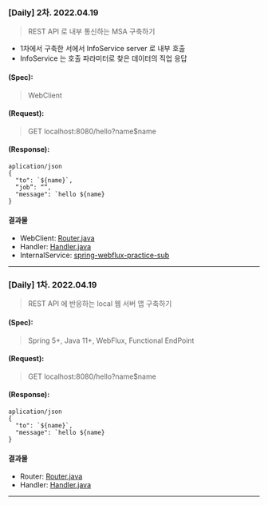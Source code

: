 ### [Daily] 2차. 2022.04.19

>REST API 로 내부 통신하는 MSA 구축하기 

- 1차에서 구축한 서에서 InfoService server 로 내부 호출
- InfoService 는 호출 파라미터로 찾은 데이터의 직업 응답

#### (Spec):
> WebClient

#### (Request):
> GET localhost:8080/hello?name$name

#### (Response):
```
aplication/json
{
  "to": `${name}`,
  “job”: “”,
  "message": `hello ${name}
}
```

#### 결과물
- WebClient: [Router.java](https://github.com/radic2510/spring-webflux-practice/blob/main/src/main/java/com/codestates/edastudy/webClient/JobWebClient.java)
- Handler: [Handler.java](https://github.com/radic2510/spring-webflux-practice/blob/main/src/main/java/com/codestates/edastudy/handler/Handler.java)
- InternalService: [spring-webflux-practice-sub](https://github.com/radic2510/spring-webflux-practice-sub)

---

### [Daily] 1차. 2022.04.19

>REST API 에 반응하는 local 웹 서버 앱 구축하기

#### (Spec):
> Spring 5+, Java 11+, WebFlux, Functional EndPoint

#### (Request):
> GET localhost:8080/hello?name$name

#### (Response):
```
aplication/json
{
  "to": `${name}`,
  "message": `hello ${name}
}
```

#### 결과물
- Router: [Router.java](https://github.com/radic2510/spring-webflux-practice/blob/main/src/main/java/com/codestates/edastudy/router/Router.java)
- Handler: [Handler.java](https://github.com/radic2510/spring-webflux-practice/blob/main/src/main/java/com/codestates/edastudy/handler/Handler.java)

---


